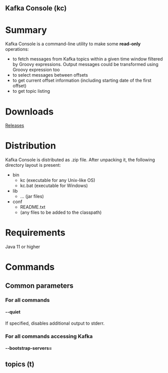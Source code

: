Kafka Console (kc)
------------------
# Summary

Kafka Console is a command-line utility to make some **read-only** operations:
* to fetch messages from Kafka topics within a given time window filtered by Groovy expressions. Output messages could be transformed using Groovy expression too
* to select messages between offsets
* to get current offset information (including starting date of the first offset)
* to get topic listing

# Downloads
[Releases](https://github.com/dzmauchy/kc/releases)

# Distribution

Kafka Console is distributed as .zip file. After unpacking it, the following directory layout is present:
* bin
  * kc (executable for any Unix-like OS)
  * kc.bat (executable for Windows)
* lib
  * ... (jar files)
* conf
  * README.txt
  * (any files to be added to the classpath)

# Requirements

Java 11 or higher

# Commands

## Common parameters

### For all commands

#### --quiet

If specified, disables additional output to stderr.

### For all commands accessing Kafka

#### --bootstrap-servers=<Kafka bootstrap server list>

## topics (t)

